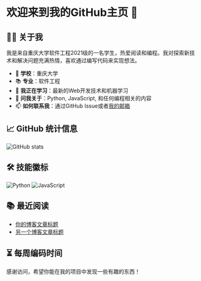 # 欢迎来到我的GitHub主页 👋

## 👨‍💻 关于我

我是来自重庆大学软件工程2021级的一名学生，热爱阅读和编程。我对探索新技术和解决问题充满热情，喜欢通过编写代码来实现想法。

- 🏫 **学校**：重庆大学
- 📚 **专业**：软件工程
- 🌱 **我正在学习**：最新的Web开发技术和机器学习
- 💬 **问我关于**：Python, JavaScript, 和任何编程相关的内容
- 📫 **如何联系我**：通过GitHub Issue或者[我的邮箱](weipengkuncqu@163.com)

## 📈 GitHub 统计信息

![GitHub stats](https://github-readme-stats.vercel.app/api?username=your-github-username&show_icons=true&theme=radical)

## 🛠 技能徽标

![Python](https://img.shields.io/badge/python-3.9-orange?style=for-the-badge&logo=python&logoColor=white)
![JavaScript](https://img.shields.io/badge/JavaScript-ES6-yellow?style=for-the-badge&logo=javascript&logoColor=white)

## 📚 最近阅读

<!-- BLOG-POST-LIST:START -->
- [你的博客文章标题](链接到你的博客文章)
- [另一个博客文章标题](链接到你的博客文章)
<!-- BLOG-POST-LIST:END -->

## ⏳ 每周编码时间

<!--START_SECTION:waka-->
<!--END_SECTION:waka-->

感谢访问，希望你能在我的项目中发现一些有趣的东西！
